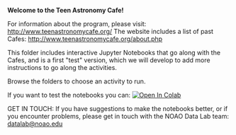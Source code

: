 **Welcome to the Teen Astronomy Cafe!**

For information about the program, please visit: http://www.teenastronomycafe.org/
The website includes a list of past Cafes: http://www.teenastronomycafe.org/about.php

This folder includes interactive Jupyter Notebooks that go along with the Cafes, and is a first "test" version, which we will develop to add more instructions to go along the activities.

Browse the folders to choose an activity to run.

If you want to test the notebooks you can: 
 [![Open In Colab](https://colab.research.google.com/assets/colab-badge.svg)](https://colab.research.google.com/github/noaodatalab/notebooks-latest)

GET IN TOUCH:
 If you have suggestions to make the notebooks better, or if you encounter problems, please get in touch with the NOAO Data Lab team: datalab@noao.edu



